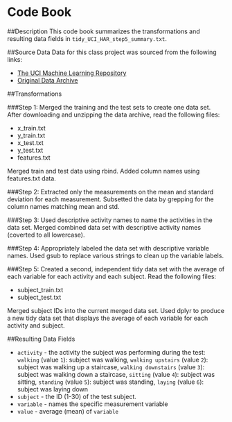 # Code Book

##Description
This code book summarizes the transformations and resulting data fields in `tidy_UCI_HAR_step5_summary.txt`.

##Source Data
Data for this class project was sourced from the following links:
* [The UCI Machine Learning Repository](http://archive.ics.uci.edu/ml/datasets/Human+Activity+Recognition+Using+Smartphones)
* [Original Data Archive](https://d396qusza40orc.cloudfront.net/getdata%2Fprojectfiles%2FUCI%20HAR%20Dataset.zip)

##Transformations

###Step 1: Merged the training and the test sets to create one data set.
After downloading and unzipping the data archive, read the following files:
- x_train.txt
- y_train.txt
- x_test.txt
- y_test.txt
- features.txt

Merged train and test data using rbind. Added column names using features.txt data.

###Step 2: Extracted only the measurements on the mean and standard deviation for each measurement.
Subsetted the data by grepping for the column names matching mean and std.

###Step 3: Used descriptive activity names to name the activities in the data set.
Merged combined data set with descriptive activity names (coverted to all lowercase).

###Step 4: Appropriately labeled the data set with descriptive variable names. 
Used gsub to replace various strings to clean up the variable labels.

###Step 5: Created a second, independent tidy data set with the average of each variable for each activity and each subject.
Read the following files:
- subject_train.txt
- subject_test.txt

Merged subject IDs into the current merged data set. Used dplyr to produce a new tidy data set that displays the average of each variable for each activity and subject.

##Resulting Data Fields
* `activity` - the activity the subject was performing during the test: `walking` (value `1`): subject was walking, `walking upstairs` (value `2`): subject was walking up a staircase, `walking downstairs` (value `3`): subject was walking down a staircase, `sitting` (value `4`): subject was sitting, `standing` (value `5`): subject was standing, `laying` (value `6`): subject was laying down
* `subject` - the ID (1-30) of the test subject.
* `variable` - names the specific measurement variable
* `value` - average (mean) of `variable`

